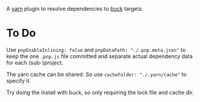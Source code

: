 A [yarn](https://yarnpkg.com/) plugin to resolve dependencies to [buck](https://buck.build/) targets. 

# To Do

Use `pnpEnableInlining: false` and `pnpDataPath: "./.pnp.meta.json"` to keep the one `.pnp.js` file 
committed and separate actual dependency data for each (sub-)project. 

The yarn cache can be shared. So use `cacheFolder: "./.yarn/cache"` to specify it.

Try doing the install with buck, so only requiring the lock file and cache dir.


